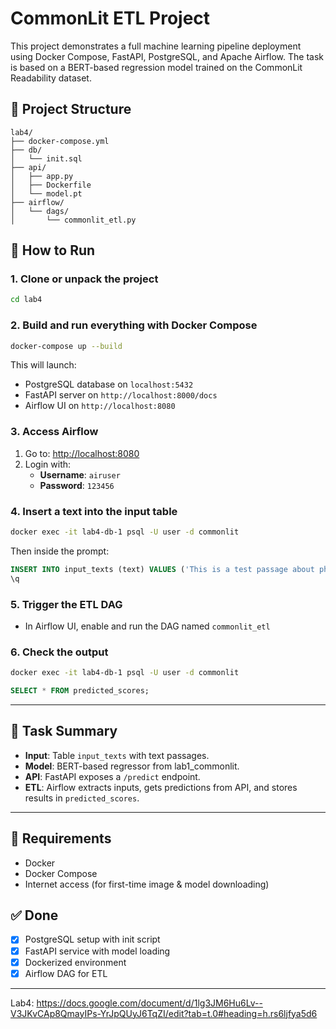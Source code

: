 # CommonLit ETL Project

This project demonstrates a full machine learning pipeline deployment using Docker Compose, FastAPI, PostgreSQL, and Apache Airflow. The task is based on a BERT-based regression model trained on the CommonLit Readability dataset.

## 🔧 Project Structure
```
lab4/
├── docker-compose.yml
├── db/
│   └── init.sql
├── api/
│   ├── app.py
│   ├── Dockerfile
│   └── model.pt
├── airflow/
│   └── dags/
│       └── commonlit_etl.py
```

## 🚀 How to Run

### 1. Clone or unpack the project
```bash
cd lab4
```

### 2. Build and run everything with Docker Compose
```bash
docker-compose up --build
```

This will launch:
- PostgreSQL database on `localhost:5432`
- FastAPI server on `http://localhost:8000/docs`
- Airflow UI on `http://localhost:8080`

### 3. Access Airflow
1. Go to: [http://localhost:8080](http://localhost:8080)
2. Login with:
   - **Username**: `airuser`
   - **Password**: `123456`

### 4. Insert a text into the input table
```bash
docker exec -it lab4-db-1 psql -U user -d commonlit
```
Then inside the prompt:
```sql
INSERT INTO input_texts (text) VALUES ('This is a test passage about physics and comprehension.');
\q
```

### 5. Trigger the ETL DAG
- In Airflow UI, enable and run the DAG named `commonlit_etl`

### 6. Check the output
```bash
docker exec -it lab4-db-1 psql -U user -d commonlit
```
```sql
SELECT * FROM predicted_scores;
```

---

## 🧠 Task Summary

- **Input**: Table `input_texts` with text passages.
- **Model**: BERT-based regressor from lab1_commonlit.
- **API**: FastAPI exposes a `/predict` endpoint.
- **ETL**: Airflow extracts inputs, gets predictions from API, and stores results in `predicted_scores`.

---

## 📌 Requirements
- Docker
- Docker Compose
- Internet access (for first-time image & model downloading)

## ✅ Done
- [x] PostgreSQL setup with init script
- [x] FastAPI service with model loading
- [x] Dockerized environment
- [x] Airflow DAG for ETL

---

Lab4:
https://docs.google.com/document/d/1lg3JM6Hu6Lv--V3JKvCAp8QmayIPs-YrJpQUyJ6TqZI/edit?tab=t.0#heading=h.rs6ljfya5d6
